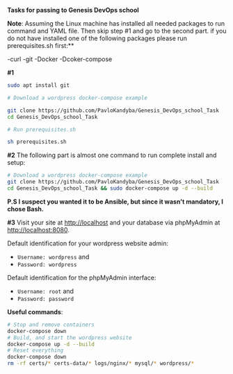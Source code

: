 **Tasks for passing to Genesis DevOps school**

**Note**: Assuming the Linux machine has installed all needed packages to run command and YAML file.
Then skip step #1 and go to the second part.
if you do not have installed one of the following packages please run prerequisites.sh first:**

-curl
-git
-Docker
-Dcoker-compose

**#1**
``` bash
sudo apt install git

# Download a wordpress docker-compose example

git clone https://github.com/PavloKandyba/Genesis_DevOps_school_Task
cd Genesis_DevOps_school_Task

# Run prerequisites.sh

sh prerequisites.sh
```

**#2**
The following part is almost one command to run complete install and setup:

``` bash
# Download a wordpress docker-compose example
git clone https://github.com/PavloKandyba/Genesis_DevOps_school_Task
cd Genesis_DevOps_school_Task && sudo docker-compose up -d --build
```
**P.S I suspect you wanted it to be Ansible, but since it wasn't mandatory, I chose Bash.**

**#3**
Visit your site at <http://localhost> and your database via phpMyAdmin
at <http://localhost:8080>.

Default identification for your wordpress website admin:

  - `Username: wordpress` and
  - `Password: wordpress`

Default identification for the phpMyAdmin interface:

  - `Username: root` and
  - `Password: password`




**Useful commands**:

``` bash
# Stop and remove containers
docker-compose down
# Build, and start the wordpress website
docker-compose up -d --build
# Reset everything
docker-compose down
rm -rf certs/* certs-data/* logs/nginx/* mysql/* wordpress/*
```
